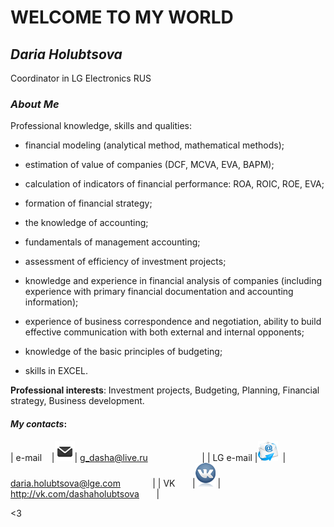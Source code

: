 # WELCOME TO MY WORLD

## *Daria Holubtsova*
Coordinator in LG Electronics RUS

### *About Me*
Professional knowledge, skills and qualities:
- financial modeling (analytical method, mathematical methods); 

- estimation of value of companies (DCF, MCVA, EVA, BAPM); 

- calculation of indicators of financial performance: ROA, ROIC, ROE, EVA;

- formation of financial strategy; 

- the knowledge of accounting; 

- fundamentals of management accounting; 

- assessment of efficiency of investment projects; 

- knowledge and experience in financial analysis of companies (including experience with primary financial documentation and accounting information); 

- experience of business correspondence and negotiation, ability to build effective communication with both external and internal opponents;

- knowledge of the basic principles of budgeting;

- skills in EXCEL.

**Professional interests**:
Investment projects, Budgeting, Planning, Financial strategy, Business development.

#### *My contacts*:  

| e-mail    |![Email LOGO](logoemail.png)| <g_dasha@live.ru>                      |
| LG e-mail |![Mail LOGO](logomail.png)  | <daria.holubtsova@lge.com>             |
| VK        |![VK LOGO](logovk.png)      | <http://vk.com/dashaholubtsova>        |

<3
